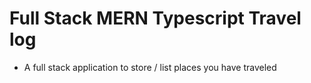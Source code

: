 # Full Stack MERN Typescript Travel log

- A full stack application to store / list places you have traveled
